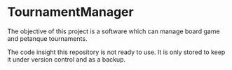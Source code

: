# TournamentManager

The objective of this project is a software which can manage board game and petanque tournaments.

The code insight this repository is not ready to use. It is only stored to keep it under version control and as a backup.
